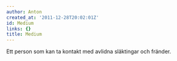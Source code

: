 ```yaml
---
author: Anton
created_at: '2011-12-28T20:02:01Z'
id: Medium
links: {}
title: Medium
---
```


Ett person som kan ta kontakt med avlidna släktingar och fränder.
